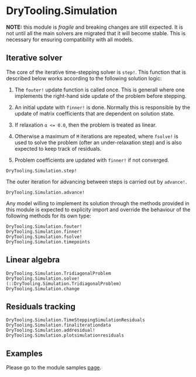 # DryTooling.Simulation

**NOTE:** this module is *fragile* and breaking changes are still expected. It is not until all the main solvers are migrated that it will become stable. This is necessary for ensuring compatibility with all models.

## Iterative solver

The core of the iterative time-stepping solver is `step!`. This function that is described below works according to the following solution logic:

1. The `fouter!` update function is called once. This is generall where one implements the right-hand side update of the problem before stepping.

2. An initial update with `finner!` is done. Normally this is responsible by the update of matrix coefficients that are dependent on solution state.

3. If relaxation `α <= 0.0`, then the problem is treated as linear.

4. Otherwise a maximum of `M` iterations are repeated, where `fsolve!` is used to solve the problem (ofter an under-relaxation step) and is also expected to keep track of residuals.

5. Problem coefficients are updated with `finner!` if not converged.

```@docs
DryTooling.Simulation.step!
```

The outer iteration for advancing between steps is carried out by `advance!`.

```@docs
DryTooling.Simulation.advance!
```

Any model willing to implement its solution through the methods provided in this module is expected to explicity import and override the behaviour of the following methods for its own type:

```@docs
DryTooling.Simulation.fouter!
DryTooling.Simulation.finner!
DryTooling.Simulation.fsolve!
DryTooling.Simulation.timepoints
```

## Linear algebra

```@docs
DryTooling.Simulation.TridiagonalProblem
DryTooling.Simulation.solve!(::DryTooling.Simulation.TridiagonalProblem)
DryTooling.Simulation.change
```

## Residuals tracking

```@docs
DryTooling.Simulation.TimeSteppingSimulationResiduals
DryTooling.Simulation.finaliterationdata
DryTooling.Simulation.addresidual!
DryTooling.Simulation.plotsimulationresiduals
```

## Examples

Please go to the module samples [page](samples.md).
